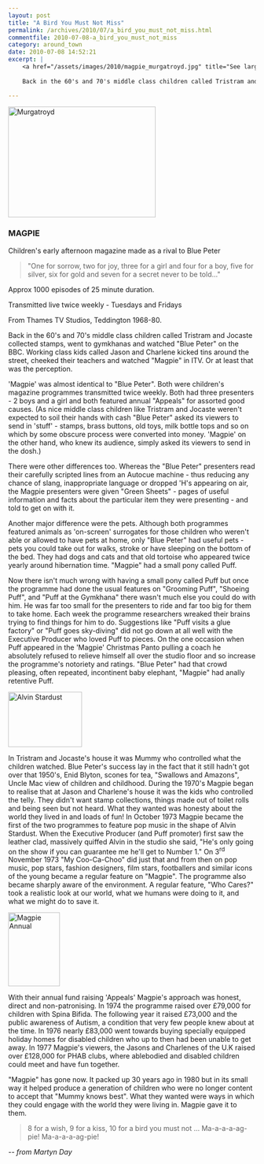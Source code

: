 ```yaml
---
layout: post
title: "A Bird You Must Not Miss"
permalink: /archives/2010/07/a_bird_you_must_not_miss.html
commentfile: 2010-07-08-a_bird_you_must_not_miss
category: around_town
date: 2010-07-08 14:52:21
excerpt: |
    <a href="/assets/images/2010/magpie_murgatroyd.jpg" title="See larger version of - Murgatroyd"><img src="/assets/images/2010/magpie_murgatroyd_thumb.jpg" width="150" height="117" alt="Murgatroyd" class=" right" /></a>
    
    Back in the 60's and 70's middle class children called Tristram and Jocaste collected stamps, went to gymkhanas and watched "Blue Peter" on the BBC. Working class kids called Jason and Charlene kicked tins around the street, cheeked their teachers and watched "Magpie" in ITV. Or at least that was the perception.

---
```


<a href="/assets/images/2010/magpie_murgatroyd.jpg" title="See larger version of - Murgatroyd"><img src="/assets/images/2010/magpie_murgatroyd_thumb.jpg" width="300" height="225" alt="Murgatroyd" class=" center" /></a>

### MAGPIE

Children's early afternoon magazine made as a rival to Blue Peter

> "One for sorrow, two for joy, three for a girl and four for a boy, five for silver, six for gold and seven for a secret never to be told..."

Approx 1000 episodes of 25 minute duration.

Transmitted live twice weekly - Tuesdays and Fridays

From Thames TV Studios, Teddington 1968-80.

Back in the 60's and 70's middle class children called Tristram and Jocaste collected stamps, went to gymkhanas and watched "Blue Peter" on the BBC. Working class kids called Jason and Charlene kicked tins around the street, cheeked their teachers and watched "Magpie" in ITV. Or at least that was the perception.

'Magpie' was almost identical to "Blue Peter". Both were children's magazine programmes transmitted twice weekly. Both had three presenters - 2 boys and a girl and both featured annual "Appeals" for assorted good causes. (As nice middle class children like Tristram and Jocaste weren't expected to soil their hands with cash "Blue Peter" asked its viewers to send in 'stuff' - stamps, brass buttons, old toys, milk bottle tops and so on which by some obscure process were converted into money. 'Magpie' on the other hand, who knew its audience, simply asked its viewers to send in the dosh.)

There were other differences too. Whereas the "Blue Peter" presenters read their carefully scripted lines from an Autocue machine - thus reducing any chance of slang, inappropriate language or dropped 'H's appearing on air, the Magpie presenters were given "Green Sheets" - pages of useful information and facts about the particular item they were presenting - and told to get on with it.

Another major difference were the pets. Although both programmes featured animals as 'on-screen' surrogates for those children who weren't able or allowed to have pets at home, only "Blue Peter" had useful pets - pets you could take out for walks, stroke or have sleeping on the bottom of the bed. They had dogs and cats and that old tortoise who appeared twice yearly around hibernation time. "Magpie" had a small pony called Puff.

Now there isn't much wrong with having a small pony called Puff but once the programme had done the usual features on "Grooming Puff", "Shoeing Puff", and "Puff at the Gymkhana" there wasn't much else you could do with him. He was far too small for the presenters to ride and far too big for them to take home. Each week the programme researchers wreaked their brains trying to find things for him to do. Suggestions like "Puff visits a glue factory" or "Puff goes sky-diving" did not go down at all well with the Executive Producer who loved Puff to pieces. On the one occasion when Puff appeared in the 'Magpie' Christmas Panto pulling a coach he absolutely refused to relieve himself all over the studio floor and so increase the programme's notoriety and ratings. "Blue Peter" had that crowd pleasing, often repeated, incontinent baby elephant, "Magpie" had anally retentive Puff.

<a href="/assets/images/2010/magpie_alvin.jpg" title="See larger version of - Alvin Stardust"><img src="/assets/images/2010/magpie_alvin_thumb.jpg" width="150" height="112" alt="Alvin Stardust" class="photo right" /></a>

In Tristram and Jocaste's house it was Mummy who controlled what the children watched. Blue Peter's success lay in the fact that it still hadn't got over that 1950's, Enid Blyton, scones for tea, "Swallows and Amazons", Uncle Mac view of children and childhood. During the 1970's Magpie began to realise that at Jason and Charlene's house it was the kids who controlled the telly. They didn't want stamp collections, things made out of toilet rolls and being seen but not heard. What they wanted was honesty about the world they lived in and loads of fun! In October 1973 Magpie became the first of the two programmes to feature pop music in the shape of Alvin Stardust. When the Executive Producer (and Puff promoter) first saw the leather clad, massively quiffed Alvin in the studio she said, "He's only going on the show if you can guarantee me he'll get to Number 1." On 3<sup>rd</sup> November 1973 "My Coo-Ca-Choo" did just that and from then on pop music, pop stars, fashion designers, film stars, footballers and similar icons of the young became a regular feature on "Magpie". The programme also became sharply aware of the environment. A regular feature, "Who Cares?" took a realistic look at our world, what we humans were doing to it, and what we might do to save it.

<a href="/assets/images/2010/magpie_annual.jpg" title="See larger version of - Magpie Annual"><img src="/assets/images/2010/magpie_annual_thumb.jpg" width="105" height="150" alt="Magpie Annual" class="photo right" /></a>

With their annual fund raising 'Appeals' Magpie's approach was honest, direct and non-patronising. In 1974 the programme raised over £79,000 for children with Spina Bifida. The following year it raised £73,000 and the public awareness of Autism, a condition that very few people knew about at the time. In 1976 nearly £83,000 went towards buying specially equipped holiday homes for disabled children who up to then had been unable to get away. In 1977 Magpie's viewers, the Jasons and Charlenes of the U.K raised over £128,000 for PHAB clubs, where ablebodied and disabled children could meet and have fun together.

"Magpie" has gone now. It packed up 30 years ago in 1980 but in its small way it helped produce a generation of children who were no longer content to accept that "Mummy knows best". What they wanted were ways in which they could engage with the world they were living in. Magpie gave it to them.

> 8 for a wish, 9 for a kiss, 10 for a bird you must not ... Ma-a-a-a-ag-pie! Ma-a-a-a-ag-pie!

<cite>-- from Martyn Day</cite>
